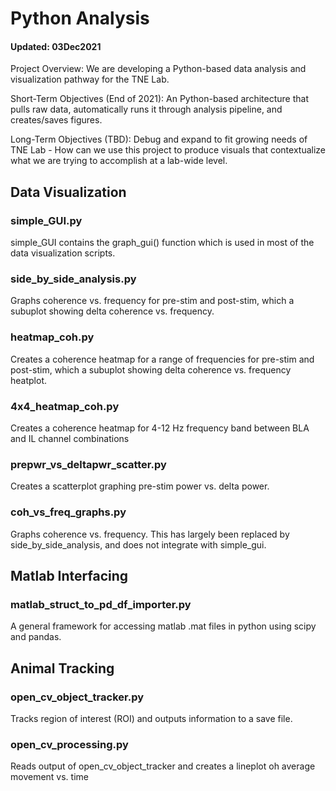 # Python Analysis
#### Updated: 03Dec2021
Project Overview: We are developing a Python-based data analysis and visualization pathway for the TNE Lab.

Short-Term Objectives (End of 2021): An Python-based architecture that pulls raw data, automatically runs it through analysis pipeline, and creates/saves figures.

Long-Term Objectives (TBD): Debug and expand to fit growing needs of TNE Lab - How can we use this project to produce visuals that contextualize what we are trying to accomplish at a lab-wide level.

## Data Visualization
### simple_GUI.py
simple_GUI contains the graph_gui() function which is used in most of the data visualization scripts.

### side_by_side_analysis.py
Graphs coherence vs. frequency for pre-stim and post-stim, which a subuplot showing delta coherence vs. frequency.

### heatmap_coh.py
Creates a coherence heatmap for a range of frequencies for pre-stim and post-stim, which a subuplot showing delta coherence vs. frequency heatplot.

### 4x4_heatmap_coh.py
Creates a coherence heatmap for 4-12 Hz frequency band between BLA and IL channel combinations

### prepwr_vs_deltapwr_scatter.py
Creates a scatterplot graphing pre-stim power vs. delta power.

### coh_vs_freq_graphs.py
Graphs coherence vs. frequency. This has largely been replaced by side_by_side_analysis, and does not integrate with simple_gui.

## Matlab Interfacing
### matlab_struct_to_pd_df_importer.py
A general framework for accessing matlab .mat files in python using scipy and pandas.

## Animal Tracking
### open_cv_object_tracker.py
Tracks region of interest (ROI) and outputs information to a save file.

### open_cv_processing.py
Reads output of open_cv_object_tracker and creates a lineplot oh average movement vs. time
